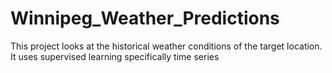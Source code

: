 # Winnipeg_Weather_Predictions

This project looks at the historical weather conditions of the target location. It uses supervised learning specifically time series 
